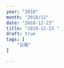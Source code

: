 ```yaml
---
year: "2018"
month: "2018/12"
date: "2018-12-23"
title: "2018-12-23 "
draft: true
tags: [
    "日報"
]

---
```


